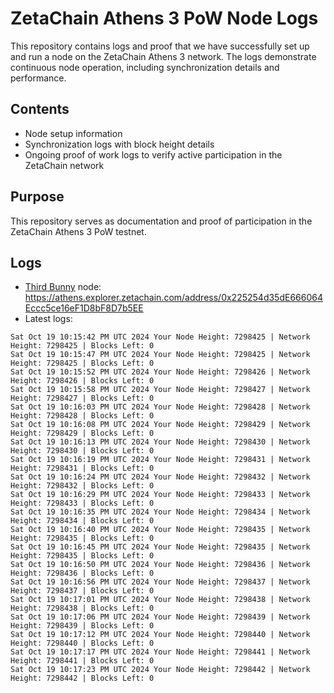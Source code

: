 # ZetaChain Athens 3 PoW Node Logs
This repository contains logs and proof that we have successfully set up and run a node on the ZetaChain Athens 3 network. The logs demonstrate continuous node operation, including synchronization details and performance.

## Contents
- Node setup information
- Synchronization logs with block height details
- Ongoing proof of work logs to verify active participation in the ZetaChain network

## Purpose
This repository serves as documentation and proof of participation in the ZetaChain Athens 3 PoW testnet.

## Logs

- [Third Bunny](https://thirdbunny.xyz/) node: https://athens.explorer.zetachain.com/address/0x225254d35dE666064Eccc5ce16eF1D8bF8D7b5EE
- Latest logs:
```
Sat Oct 19 10:15:42 PM UTC 2024 Your Node Height: 7298425 | Network Height: 7298425 | Blocks Left: 0
Sat Oct 19 10:15:47 PM UTC 2024 Your Node Height: 7298425 | Network Height: 7298425 | Blocks Left: 0
Sat Oct 19 10:15:52 PM UTC 2024 Your Node Height: 7298426 | Network Height: 7298426 | Blocks Left: 0
Sat Oct 19 10:15:58 PM UTC 2024 Your Node Height: 7298427 | Network Height: 7298427 | Blocks Left: 0
Sat Oct 19 10:16:03 PM UTC 2024 Your Node Height: 7298428 | Network Height: 7298428 | Blocks Left: 0
Sat Oct 19 10:16:08 PM UTC 2024 Your Node Height: 7298429 | Network Height: 7298429 | Blocks Left: 0
Sat Oct 19 10:16:13 PM UTC 2024 Your Node Height: 7298430 | Network Height: 7298430 | Blocks Left: 0
Sat Oct 19 10:16:19 PM UTC 2024 Your Node Height: 7298431 | Network Height: 7298431 | Blocks Left: 0
Sat Oct 19 10:16:24 PM UTC 2024 Your Node Height: 7298432 | Network Height: 7298432 | Blocks Left: 0
Sat Oct 19 10:16:29 PM UTC 2024 Your Node Height: 7298433 | Network Height: 7298433 | Blocks Left: 0
Sat Oct 19 10:16:35 PM UTC 2024 Your Node Height: 7298434 | Network Height: 7298434 | Blocks Left: 0
Sat Oct 19 10:16:40 PM UTC 2024 Your Node Height: 7298435 | Network Height: 7298435 | Blocks Left: 0
Sat Oct 19 10:16:45 PM UTC 2024 Your Node Height: 7298435 | Network Height: 7298435 | Blocks Left: 0
Sat Oct 19 10:16:50 PM UTC 2024 Your Node Height: 7298436 | Network Height: 7298436 | Blocks Left: 0
Sat Oct 19 10:16:56 PM UTC 2024 Your Node Height: 7298437 | Network Height: 7298437 | Blocks Left: 0
Sat Oct 19 10:17:01 PM UTC 2024 Your Node Height: 7298438 | Network Height: 7298438 | Blocks Left: 0
Sat Oct 19 10:17:06 PM UTC 2024 Your Node Height: 7298439 | Network Height: 7298439 | Blocks Left: 0
Sat Oct 19 10:17:12 PM UTC 2024 Your Node Height: 7298440 | Network Height: 7298440 | Blocks Left: 0
Sat Oct 19 10:17:17 PM UTC 2024 Your Node Height: 7298441 | Network Height: 7298441 | Blocks Left: 0
Sat Oct 19 10:17:23 PM UTC 2024 Your Node Height: 7298442 | Network Height: 7298442 | Blocks Left: 0
```
